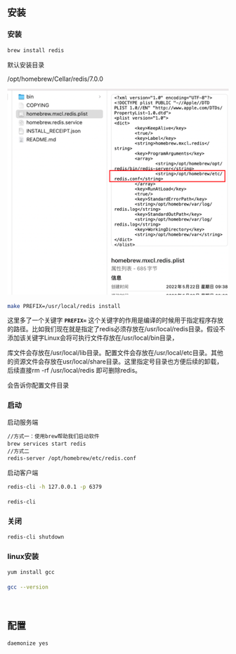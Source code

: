 ## 安装

### 安装



```sh
brew install redis
```

默认安装目录

/opt/homebrew/Cellar/redis/7.0.0



![](https://raw.githubusercontent.com/imattdu/img/main/img/202205310300731.png)







 

```sh
make PREFIX=/usr/local/redis install
```

这里多了一个关键字 **`PREFIX=`** 这个关键字的作用是编译的时候用于指定程序存放的路径。比如我们现在就是指定了redis必须存放在/usr/local/redis目录。假设不添加该关键字Linux会将可执行文件存放在/usr/local/bin目录，

库文件会存放在/usr/local/lib目录。配置文件会存放在/usr/local/etc目录。其他的资源文件会存放在usr/local/share目录。这里指定号目录也方便后续的卸载，后续直接rm -rf /usr/local/redis 即可删除redis。





会告诉你配置文件目录

### 启动

启动服务端

```sh
//方式一：使用brew帮助我们启动软件
brew services start redis
//方式二
redis-server /opt/homebrew/etc/redis.conf
```



启动客户端

```sh
redis-cli -h 127.0.0.1 -p 6379

redis-cli
```

### 关闭

```sh
redis-cli shutdown
```





### linux安装





```sh
yum install gcc

gcc --version




```









## 配置



```sh
daemonize yes
```


